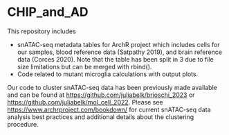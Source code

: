 # CHIP_and_AD

This repository includes
- snATAC-seq metadata tables for ArchR project which includes cells for our samples, blood reference data (Satpathy 2019), and brain reference data (Corces 2020). Note that the table has been split in 3 due to file size limitations but can be merged with rbind().
- Code related to mutant microglia calculations with output plots.

Our code to cluster snATAC-seq data has been previously made available and can be found at https://github.com/juliabelk/brioschi_2023 or https://github.com/juliabelk/mol_cell_2022. Please see https://www.archrproject.com/bookdown/ for current snATAC-seq data analysis best practices and additional details about the clustering procedure.
